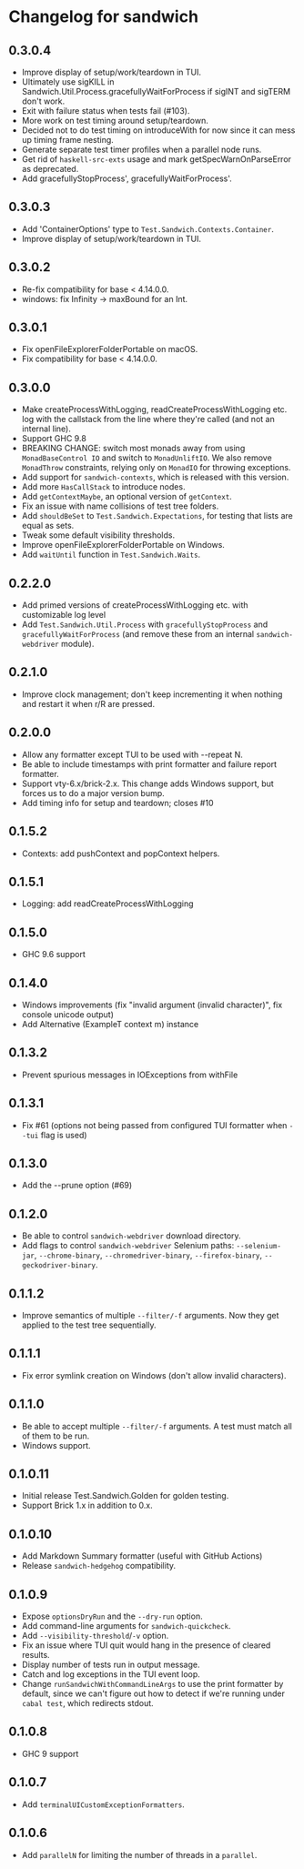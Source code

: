# Changelog for sandwich

## 0.3.0.4

* Improve display of setup/work/teardown in TUI.
* Ultimately use sigKILL in Sandwich.Util.Process.gracefullyWaitForProcess if sigINT and sigTERM don't work.
* Exit with failure status when tests fail (#103).
* More work on test timing around setup/teardown.
* Decided not to do test timing on introduceWith for now since it can mess up timing frame nesting.
* Generate separate test timer profiles when a parallel node runs.
* Get rid of `haskell-src-exts` usage and mark getSpecWarnOnParseError as deprecated.
* Add gracefullyStopProcess', gracefullyWaitForProcess'.

## 0.3.0.3

* Add 'ContainerOptions' type to `Test.Sandwich.Contexts.Container`.
* Improve display of setup/work/teardown in TUI.

## 0.3.0.2

* Re-fix compatibility for base < 4.14.0.0.
* windows: fix Infinity -> maxBound for an Int.

## 0.3.0.1

* Fix openFileExplorerFolderPortable on macOS.
* Fix compatibility for base < 4.14.0.0.

## 0.3.0.0

* Make createProcessWithLogging, readCreateProcessWithLogging etc. log with the callstack from the line where they're called (and not an internal line).
* Support GHC 9.8
* BREAKING CHANGE: switch most monads away from using `MonadBaseControl IO` and switch to `MonadUnliftIO`. We also remove `MonadThrow` constraints, relying only on `MonadIO` for throwing exceptions.
* Add support for `sandwich-contexts`, which is released with this version.
* Add more `HasCallStack` to introduce nodes.
* Add `getContextMaybe`, an optional version of `getContext`.
* Fix an issue with name collisions of test tree folders.
* Add `shouldBeSet` to `Test.Sandwich.Expectations`, for testing that lists are equal as sets.
* Tweak some default visibility thresholds.
* Improve openFileExplorerFolderPortable on Windows.
* Add `waitUntil` function in `Test.Sandwich.Waits`.

## 0.2.2.0

* Add primed versions of createProcessWithLogging etc. with customizable log level
* Add `Test.Sandwich.Util.Process` with `gracefullyStopProcess` and `gracefullyWaitForProcess` (and remove these from an internal `sandwich-webdriver` module).

## 0.2.1.0

* Improve clock management; don't keep incrementing it when nothing and restart it when r/R are pressed.

## 0.2.0.0

* Allow any formatter except TUI to be used with --repeat N.
* Be able to include timestamps with print formatter and failure report formatter.
* Support vty-6.x/brick-2.x. This change adds Windows support, but forces us to do a major version bump.
* Add timing info for setup and teardown; closes #10

## 0.1.5.2

* Contexts: add pushContext and popContext helpers.

## 0.1.5.1

* Logging: add readCreateProcessWithLogging

## 0.1.5.0

* GHC 9.6 support

## 0.1.4.0

* Windows improvements (fix "invalid argument (invalid character)", fix console unicode output)
* Add Alternative (ExampleT context m) instance

## 0.1.3.2

* Prevent spurious messages in IOExceptions from withFile

## 0.1.3.1

* Fix #61 (options not being passed from configured TUI formatter when `--tui` flag is used)

## 0.1.3.0

* Add the --prune option (#69)

## 0.1.2.0

* Be able to control `sandwich-webdriver` download directory.
* Add flags to control `sandwich-webdriver` Selenium paths: `--selenium-jar`, `--chrome-binary`, `--chromedriver-binary`, `--firefox-binary`, `--geckodriver-binary`.

## 0.1.1.2

* Improve semantics of multiple `--filter/-f` arguments. Now they get applied to the test tree sequentially.

## 0.1.1.1

* Fix error symlink creation on Windows (don't allow invalid characters).

## 0.1.1.0

* Be able to accept multiple `--filter/-f` arguments. A test must match all of them to be run.
* Windows support.

## 0.1.0.11

* Initial release Test.Sandwich.Golden for golden testing.
* Support Brick 1.x in addition to 0.x.

## 0.1.0.10

* Add Markdown Summary formatter (useful with GitHub Actions)
* Release `sandwich-hedgehog` compatibility.

## 0.1.0.9

* Expose `optionsDryRun` and the `--dry-run` option.
* Add command-line arguments for `sandwich-quickcheck`.
* Add `--visibility-threshold`/`-v` option.
* Fix an issue where TUI quit would hang in the presence of cleared results.
* Display number of tests run in output message.
* Catch and log exceptions in the TUI event loop.
* Change `runSandwichWithCommandLineArgs` to use the print formatter by default, since we can't figure out how to detect if we're running under `cabal test`, which redirects stdout.

## 0.1.0.8

* GHC 9 support

## 0.1.0.7

* Add `terminalUICustomExceptionFormatters`.

## 0.1.0.6

* Add `parallelN` for limiting the number of threads in a `parallel`.
